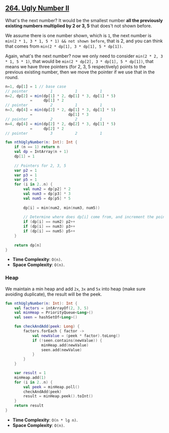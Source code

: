 ## [264. Ugly Number II](https://leetcode.com/problems/ugly-number-ii/)

What's the next number? It would be the smallest number **all the previously existing numbers multiplied by 2 or 3, 5** that does't not shown before.

We assume there is one number shown, which is `1`, the next number is `min(2 * 1, 3 * 1, 5 * 1) && not shown before`, that is 2, and you can think that comes from `min(2 * dp[1], 3 * dp[1], 5 * dp[1])`.

Again, what's the next number? now we only need to consider `min(2 * 2, 3 * 1, 5 * 1)`, that would be `min(2 * dp[2], 3 * dp[1], 5 * dp[1])`, that means we have three pointers (for 2, 3, 5 respectively) points to the previous existing number, then we move the pointer if we use that in the round.

```js
n=1, dp[1] = 1 // base case
// pointer          1          1          1
n=2, dp[2] = min(dp[1] * 2, dp[1] * 3, dp[1] * 5)
           =     dp[1] * 2
// pointer          2          1          1
n=3, dp[4] = min(dp[2] * 2, dp[1] * 3, dp[1] * 5)
           =                dp[1] * 3
// pointer          2          2          1
n=4, dp[4] = min(dp[2] * 2, dp[2] * 3, dp[1] * 5)
           =     dp[2] * 2
// pointer          3          2          1
```

```kotlin
fun nthUglyNumber(n: Int): Int {
    if (n == 1) return n
    val dp = IntArray(n + 1)
    dp[1] = 1
    
    // Pointers for 2, 3, 5
    var p2 = 1
    var p3 = 1
    var p5 = 1
    for (i in 2..n) {
        val num2 = dp[p2] * 2
        val num3 = dp[p3] * 3
        val num5 = dp[p5] * 5
        
        dp[i] = min(num2, min(num3, num5))
        
        // Determine where does dp[i] come from, and increment the pointer
        if (dp[i] == num2) p2++
        if (dp[i] == num3) p3++
        if (dp[i] == num5) p5++
    }
    
    return dp[n]
}
```

* **Time Complexity**: `O(n)`.
* **Space Complexity**: `O(n)`.

### Heap

We maintain a min heap and add `2x`, `3x` and `5x` into heap (make sure avoiding duplicate), the result will be the peek.

```kotlin
fun nthUglyNumber(n: Int): Int {
    val factors = intArrayOf(2, 3, 5)
    val minHeap = PriorityQueue<Long>()
    val seen = hashSetOf<Long>()

    fun checkAndAdd(peek: Long) {
        factors.forEach { factor ->
            val newValue = (peek * factor).toLong()
            if (!seen.contains(newValue)) {
                minHeap.add(newValue)
                seen.add(newValue)
            }
        }
    }

    var result = 1
    minHeap.add(1)
    for (i in 2..n) {
        val peek = minHeap.poll()
        checkAndAdd(peek)
        result = minHeap.peek().toInt()
    }
    return result
}
```

* **Time Complexity**: `O(n * lg n)`.
* **Space Complexity**: `O(n)`.